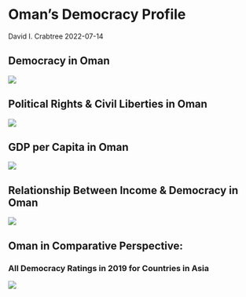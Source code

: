 Oman’s Democracy Profile
================
David I. Crabtree
2022-07-14

## Democracy in Oman

![](C:\Users\David\Desktop\PROGRA~1\FILESA~1\DEMOCR~1\reports\OMAN_F~1/figure-gfm/Demscore-1.png)<!-- -->

## Political Rights & Civil Liberties in Oman

![](C:\Users\David\Desktop\PROGRA~1\FILESA~1\DEMOCR~1\reports\OMAN_F~1/figure-gfm/Political%20Rights%20&%20Civil%20Libs-1.png)<!-- -->

## GDP per Capita in Oman

![](C:\Users\David\Desktop\PROGRA~1\FILESA~1\DEMOCR~1\reports\OMAN_F~1/figure-gfm/GDP%20per%20Capita-1.png)<!-- -->

## Relationship Between Income & Democracy in Oman

![](C:\Users\David\Desktop\PROGRA~1\FILESA~1\DEMOCR~1\reports\OMAN_F~1/figure-gfm/Income%20&%20Dem-1.png)<!-- -->

## Oman in Comparative Perspective:

### All Democracy Ratings in 2019 for Countries in Asia

![](C:\Users\David\Desktop\PROGRA~1\FILESA~1\DEMOCR~1\reports\OMAN_F~1/figure-gfm/Democracy%20in%20Comparative%20Perspective-1.png)<!-- -->
